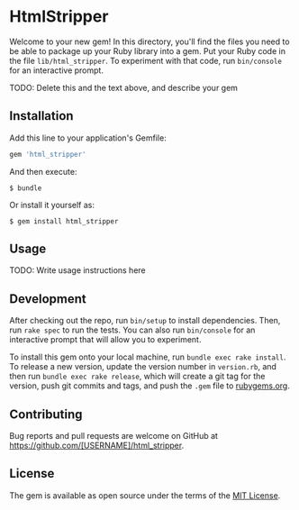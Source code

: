# HtmlStripper

Welcome to your new gem! In this directory, you'll find the files you need to be able to package up your Ruby library into a gem. Put your Ruby code in the file `lib/html_stripper`. To experiment with that code, run `bin/console` for an interactive prompt.

TODO: Delete this and the text above, and describe your gem

## Installation

Add this line to your application's Gemfile:

```ruby
gem 'html_stripper'
```

And then execute:

    $ bundle

Or install it yourself as:

    $ gem install html_stripper

## Usage

TODO: Write usage instructions here

## Development

After checking out the repo, run `bin/setup` to install dependencies. Then, run `rake spec` to run the tests. You can also run `bin/console` for an interactive prompt that will allow you to experiment.

To install this gem onto your local machine, run `bundle exec rake install`. To release a new version, update the version number in `version.rb`, and then run `bundle exec rake release`, which will create a git tag for the version, push git commits and tags, and push the `.gem` file to [rubygems.org](https://rubygems.org).

## Contributing

Bug reports and pull requests are welcome on GitHub at https://github.com/[USERNAME]/html_stripper.


## License

The gem is available as open source under the terms of the [MIT License](http://opensource.org/licenses/MIT).


